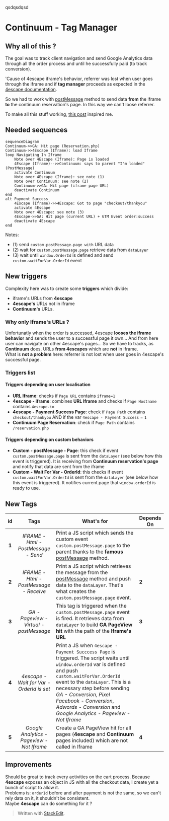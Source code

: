 
qsdqsdqsd
# Continuum - Tag Manager

## Why all of this ?

The goal was to track client navigation and send Google Analytics data through all the order process and until he successfully paid (to track conversion).

'Cause of 4escape iframe's behavior, referrer was lost when user goes through the iframe and if **tag manager** proceeds as expected in the [4escape documentation](https://4escape.groovehq.com/knowledge_base/topics/configurer-google-tag-manager-pour-analytics-adwords-et-facebook-pixel).

So we had to work with [postMessage][1] method to send data **from** the iframe **to** the continuum reservation's page. In this way we can't loose referrer.

To make all this stuff working, [this post](https://datarunsdeep.com.au/blog/how-track-iframes-google-tag-manager) inspired me.

## Needed sequences 

```mermaid
sequenceDiagram
Continuum->>GA: Hit page (Reservation.php) 
Continuum->>4Escape (Iframe): load Iframe 
loop Navigating In Iframe
	Note over 4Escape (Iframe): Page is loaded
	4Escape (Iframe)-->>Continuum: says to parent "I'm loaded" (PostMessage)
	activate Continuum
	Note over 4Escape (Iframe): see note (1)
	Note over Continuum: see note (2)
	Continuum->>GA: Hit page (iframe page URL)
	deactivate Continuum
end
alt Payment Success
	4Escape (Iframe)->>4Escape: Got to page "checkout/thankyou"
	activate 4Escape
	Note over 4Escape: see note (3)
	4Escape->>GA: Hit page (current URL) + GTM Event order:success
	deactivate 4Escape
end
```

Notes:
* (1) send `custom.postMessage.page with` URL data
* (2) wait for `custom.postMessage.page` retrieve data from `dataLayer`
* (3) wait until `window.OrderId` is defined  and send `custom.waitForVar.OrderId` event

## New triggers

Complexity here was to create some **triggers** which divide:
-  iframe's URLs from **4escape**
- **4escape's** URLs not in iframe
-  **Continuum's** URLs.

### Why only Iframe's URLs ?
Unfortunatly when the order is successed, 4escape **looses the iframe behavior** and sends the user to a successful page it own... And from here user can navigate on other 4escape's pages...
So we have to tracks, as **Continuum** does, URLs **from 4escapes** which are **not** in Iframe.   
What is **not a problem** here: referrer is not lost when user goes in 4escape's successful page.


### Triggers list

#### Triggers depending on user localisation

* **URL Iframe**: checks if `Page URL` contains `iframe=1`
* **4escape - iframe**: combines **URL Iframe** and checks if `Page Hostname` contains `4escape.io`
* **4escape - Payment Success Page**: check if `Page Path` contains `checkout/thankyou` AND if the var `4escape - Payment Success` = `1` 
* **Continuum Page Reservation**: check if `Page Path` contains `/reservation.php`

#### Triggers depending on custom behaviors

* **Custom - postMessage - Page**: this check if event `custom.postMessage.page` is sent from the `dataLayer` (see below how this event is triggered). It is receiving from **Continuum reservation's page** and notify that data are sent from the iframe
* **Custom - Wait For Var - OrderId**: this checks if event `custom.waitForVar.OrderId` is sent from the `dataLayer` (see below how this event is triggered). It notifies current page that `window.orderId` is ready to use.


## New Tags 

|  id | Tags  | What's for | Depends On |
| :--:| :--: | - | - |
| **1** | *IFRAME - Html - PostMessage - Send* | Print a JS script which sends the custom event `custom.postMessage.page` to the parent thanks to the **famous** [postMessage][1]  method.  |
| **2** | *IFRAME - Html - PostMessage - Receive* | Print a JS script which retrieves the message from  the [postMessage][1]  method and push data to the `dataLayer`. That's what creates the `custom.postMessage.page` event.  | **2** |
| **3** |*GA - Pageview - Virtual - postMessage* | This tag is triggered when the `custom.postMessage.page` event is fired. It retrieves data from `dataLayer` to build **GA PageView hit** with the path of the **Iframe's URL** | **3** |
| **4** | *4escape - Wait for Var - OrderId is set* | Print a JS when  `4escape - Payment Succcess Page` is triggered. The script waits until `window.orderId` var is defined and push `custom.waitForVar.OrderId` event to the `dataLayer`. This is a necessary step before sending *GA - Conversion*, *Pixel Facebook - Conversion*, *Adwords - Conversion*  and *Google Analytics - Pageview - Not Iframe* |
| **5** | *Google Analytics - Pageview - Not Iframe* | Create a GA PageView hit for all pages (**4escape** and **Continuum** pages included) which are not called in Iframe  | **4** |

## Improvements

Should be great to track every activities on the cart process. Because **4escape** exposes an object in JS with all the checkout data, I create yet a bunch of script to allow it.  
Problems is: `orderId` before and after payment is not the same, so we can't rely data on it, it shouldn't be consistent.  
Maybe **4escape** can do something for it ?

> Written with [StackEdit](https://stackedit.io/).

[1]:https://developer.mozilla.org/fr/docs/Web/API/Window/postMessage

<!--stackedit_data:
eyJwcm9wZXJ0aWVzIjoiZXh0ZW5zaW9uczpcblx0bWVybWFpZD
pcbiAgICBcdGVuYWJsZWQ6IHRydWVcbiIsImhpc3RvcnkiOlst
MTEzOTEyMTc3OSwtMTg3MzQ2MTM5NV19
-->